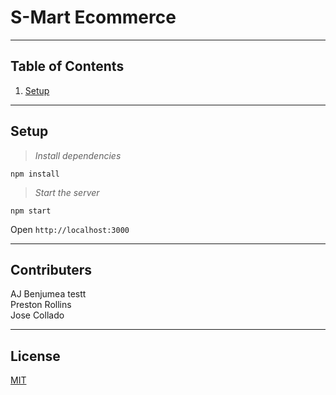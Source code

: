 # S-Mart Ecommerce



---

## Table of Contents
1. [Setup](#Setup)

---

## Setup

>*Install dependencies*
```
npm install
```
>*Start the server*
```
npm start
```
Open `http://localhost:3000`

---

## Contributers
AJ Benjumea testt<br>
Preston Rollins <br>
Jose Collado <br>

---

## License
[MIT](https://choosealicense.com/licenses/mit/)